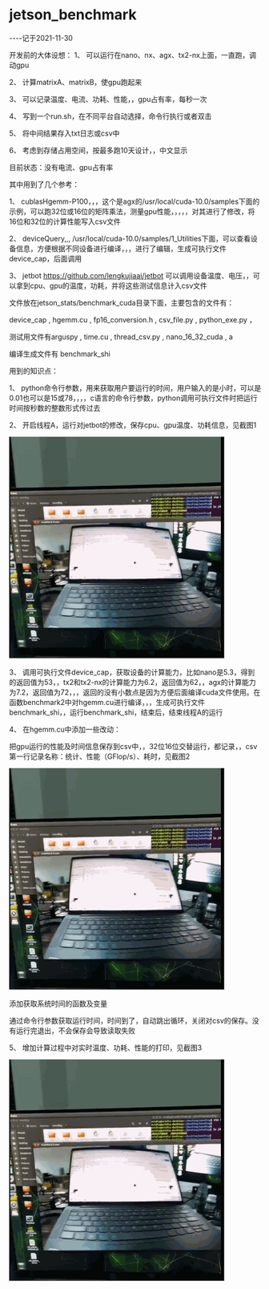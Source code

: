 # jetson_benchmark

----记于2021-11-30

开发前的大体设想：
1、	可以运行在nano、nx、agx、tx2-nx上面，一直跑，调动gpu

2、	计算matrixA、matrixB，使gpu跑起来

3、	可以记录温度、电流、功耗、性能，，gpu占有率，每秒一次

4、	写到一个run.sh，在不同平台自动选择，命令行执行或者双击

5、	将中间结果存入txt日志或csv中

6、	考虑到存储占用空间，按最多跑10天设计，，中文显示


目前状态：没有电流、gpu占有率

其中用到了几个参考：

1、	cublasHgemm-P100，，，这个是agx的/usr/local/cuda-10.0/samples下面的示例，可以跑32位或16位的矩阵乘法，测量gpu性能，，，，，对其进行了修改，将16位和32位的计算性能写入csv文件

2、	deviceQuery,,, /usr/local/cuda-10.0/samples/1_Utilities下面，可以查看设备信息，方便根据不同设备进行编译，，，进行了编辑，生成可执行文件device_cap，后面调用

3、	jetbot
      https://github.com/lengkujiaai/jetbot
      可以调用设备温度、电压，，可以拿到cpu、gpu的温度，功耗，并将这些测试信息计入csv文件

文件放在jetson_stats/benchmark_cuda目录下面，主要包含的文件有：

device_cap , hgemm.cu , fp16_conversion.h , csv_file.py , python_exe.py ，

测试用文件有arguspy , time.cu , thread_csv.py , nano_16_32_cuda , a 

编译生成文件有 benchmark_shi

用到的知识点：

1、	python命令行参数，用来获取用户要运行的时间，用户输入的是小时，可以是0.01也可以是15或78，，，，c语言的命令行参数，python调用可执行文件时把运行时间按秒数的整数形式传过去

2、	开启线程A，运行对jetbot的修改，保存cpu、gpu温度、功耗信息，见截图1

![image](https://github.com/lengkujiaai/video_stabilization/blob/main/image/live_stabilization.gif)


3、	调用可执行文件device_cap，获取设备的计算能力，比如nano是5.3，得到的返回值为53，，tx2和tx2-nx的计算能力为6.2，返回值为62，，agx的计算能力为7.2，返回值为72，，，返回的没有小数点是因为方便后面编译cuda文件使用。在函数benchmark2中对hgemm.cu进行编译，，，生成可执行文件 benchmark_shi，，运行benchmark_shi，结束后，结束线程A的运行

4、	在hgemm.cu中添加一些改动：

把gpu运行的性能及时间信息保存到csv中，，32位16位交替运行，都记录，，csv第一行记录名称：统计、性能（GFlop/s）、耗时，见截图2

![image](https://github.com/lengkujiaai/video_stabilization/blob/main/image/live_stabilization.gif)


添加获取系统时间的函数及变量

通过命令行参数获取运行时间，时间到了，自动跳出循环，关闭对csv的保存。没有运行完退出，不会保存会导致读取失败

5、	增加计算过程中对实时温度、功耗、性能的打印，见截图3

![image](https://github.com/lengkujiaai/video_stabilization/blob/main/image/live_stabilization.gif)
